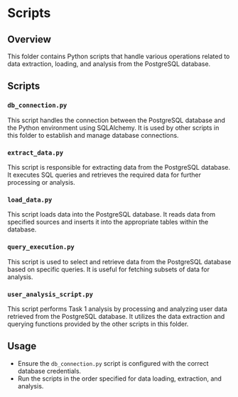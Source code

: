 # Scripts

## Overview
This folder contains Python scripts that handle various operations related to data extraction, loading, and analysis from the PostgreSQL database.

## Scripts

### `db_connection.py`
This script handles the connection between the PostgreSQL database and the Python environment using SQLAlchemy. It is used by other scripts in this folder to establish and manage database connections.

### `extract_data.py`
This script is responsible for extracting data from the PostgreSQL database. It executes SQL queries and retrieves the required data for further processing or analysis.

### `load_data.py`
This script loads data into the PostgreSQL database. It reads data from specified sources and inserts it into the appropriate tables within the database.

### `query_execution.py`
This script is used to select and retrieve data from the PostgreSQL database based on specific queries. It is useful for fetching subsets of data for analysis.

### `user_analysis_script.py`
This script performs Task 1 analysis by processing and analyzing user data retrieved from the PostgreSQL database. It utilizes the data extraction and querying functions provided by the other scripts in this folder.

## Usage
- Ensure the `db_connection.py` script is configured with the correct database credentials.
- Run the scripts in the order specified for data loading, extraction, and analysis.
